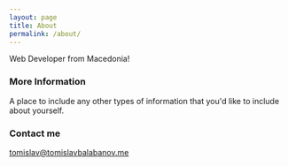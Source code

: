 ```yaml
---
layout: page
title: About
permalink: /about/
---
```


Web Developer from Macedonia!

### More Information

A place to include any other types of information that you'd like to include about yourself.

### Contact me

[tomislav@tomislavbalabanov.me](mailto:email@domain.com)
